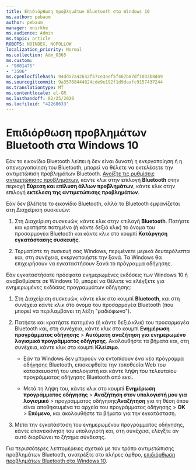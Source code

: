 ```yaml
---
title: Επιδιόρθωση προβλημάτων Bluetooth στα Windows 10
ms.author: pebaum
author: pebaum
manager: mnirkhe
ms.audience: Admin
ms.topic: article
ROBOTS: NOINDEX, NOFOLLOW
localization_priority: Normal
ms.collection: Adm_O365
ms.custom:
- "9001475"
- "3506"
ms.openlocfilehash: 94dda7a42632f57ce3aef5f467b87df1033b8d49
ms.sourcegitcommit: 9a35768444824cde9e192f1d9daafc9157437244
ms.translationtype: MT
ms.contentlocale: el-GR
ms.lasthandoff: 02/25/2020
ms.locfileid: "42268633"
---
```

# <a name="fix-bluetooth-problems-in-windows-10"></a>Επιδιόρθωση προβλημάτων Bluetooth στα Windows 10

Εάν το εικονίδιο Bluetooth λείπει ή δεν είναι δυνατή η ενεργοποίηση ή η απενεργοποίηση του Bluetooth, μπορεί να θέλετε να εκτελέσετε την αντιμετώπιση προβλημάτων Bluetooth. [Ανοίξτε τις ρυθμίσεις αντιμετώπισης προβλημάτων](ms-settings:troubleshoot), κάντε κλικ στην επιλογή **Bluetooth** στην περιοχή **Εύρεση και επίλυση άλλων προβλημάτων**, κάντε κλικ στην επιλογή **εκτέλεση της αντιμετώπισης προβλημάτων**.

Εάν δεν βλέπετε το εικονίδιο Bluetooth, αλλά το Bluetooth εμφανίζεται στη Διαχείριση συσκευών:

1. Στη Διαχείριση συσκευών, κάντε κλικ στην επιλογή **Bluetooth**. Πατήστε και κρατήστε πατημένο (ή κάντε δεξιό κλικ) το όνομα του προσαρμογέα Bluetooth και κάντε κλικ στο κουμπί **Κατάργηση εγκατάστασης συσκευής**.

2. Τερματίστε τη συσκευή σας Windows, περιμένετε μερικά δευτερόλεπτα και, στη συνέχεια, ενεργοποιήστε την ξανά. Τα Windows θα επιχειρήσουν να εγκαταστήσουν ξανά το πρόγραμμα οδήγησης.

Εάν εγκαταστήσατε πρόσφατα ενημερωμένες εκδόσεις των Windows 10 ή αναβαθμίσετε σε Windows 10, μπορεί να θέλετε να ελέγξετε για ενημερωμένες εκδόσεις προγραμμάτων οδήγησης:

1. Στη Διαχείριση συσκευών, κάντε κλικ στο κουμπί **Bluetooth**, και στη συνέχεια κάντε κλικ στο όνομα του προσαρμογέα Bluetooth (που μπορεί να περιλαμβάνει τη λέξη "ραδιόφωνο").

2. Πατήστε και κρατήστε πατημένο (ή κάντε δεξιό κλικ) του προσαρμογέα Bluetooth και, στη συνέχεια, κάντε κλικ στο κουμπί **Ενημέρωση προγράμματος οδήγησης** > **Αυτόματη αναζήτηση για ενημερωμένο λογισμικό προγράμματος οδήγησης**. Ακολουθήστε τα βήματα και, στη συνέχεια, κάντε κλικ στο κουμπί **Κλείσιμο**.

      - Εάν τα Windows δεν μπορούν να εντοπίσουν ένα νέο πρόγραμμα οδήγησης Bluetooth, επισκεφθείτε την τοποθεσία Web του κατασκευαστή του υπολογιστή και κάντε λήψη του τελευταίου προγράμματος οδήγησης Bluetooth από εκεί.

    - Μετά τη λήψη του, κάντε κλικ στο κουμπί **Ενημέρωση προγράμματος οδήγησης** > **Αναζήτηση στον υπολογιστή μου για λογισμικό** > προγράμματος οδήγησης**Αναζήτηση** για τη θέση όπου είναι αποθηκευμένα τα αρχεία του προγράμματος οδήγησης > **OK** > **Επόμενο**, και ακολουθήστε τα βήματα για την εγκατάσταση.

3. Μετά την εγκατάσταση του ενημερωμένου προγράμματος οδήγησης, κάντε επανεκκίνηση του υπολογιστή και, στη συνέχεια, ελέγξτε αν αυτό διορθώνει το ζήτημα σύνδεσης.

Για περισσότερες λεπτομέρειες σχετικά με τον τρόπο αντιμετώπισης προβλημάτων Bluetooth, ανατρέξτε στο πλήρες άρθρο, [επιδιόρθωση προβλημάτων Bluetooth στα Windows 10](https://support.microsoft.com/help/14169/windows-10-fix-bluetooth-problems).
